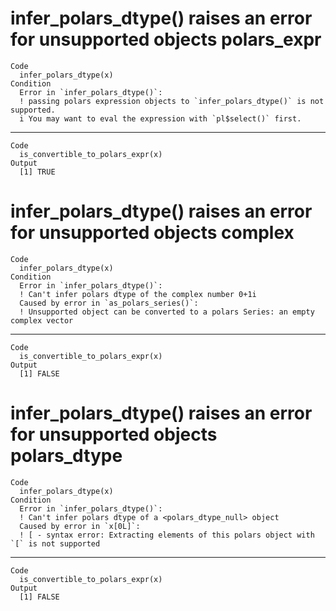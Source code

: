 # infer_polars_dtype() raises an error for unsupported objects polars_expr

    Code
      infer_polars_dtype(x)
    Condition
      Error in `infer_polars_dtype()`:
      ! passing polars expression objects to `infer_polars_dtype()` is not supported.
      i You may want to eval the expression with `pl$select()` first.

---

    Code
      is_convertible_to_polars_expr(x)
    Output
      [1] TRUE

# infer_polars_dtype() raises an error for unsupported objects complex

    Code
      infer_polars_dtype(x)
    Condition
      Error in `infer_polars_dtype()`:
      ! Can't infer polars dtype of the complex number 0+1i
      Caused by error in `as_polars_series()`:
      ! Unsupported object can be converted to a polars Series: an empty complex vector

---

    Code
      is_convertible_to_polars_expr(x)
    Output
      [1] FALSE

# infer_polars_dtype() raises an error for unsupported objects polars_dtype

    Code
      infer_polars_dtype(x)
    Condition
      Error in `infer_polars_dtype()`:
      ! Can't infer polars dtype of a <polars_dtype_null> object
      Caused by error in `x[0L]`:
      ! [ - syntax error: Extracting elements of this polars object with `[` is not supported

---

    Code
      is_convertible_to_polars_expr(x)
    Output
      [1] FALSE

